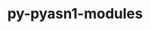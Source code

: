 ---
title: "py-pyasn1-modules"
layout: cache
categories: [package, develop]
meta: {"compilers": ["gcc@11.4.0", "none"], "num_specs": 20, "num_specs_by_stack": {"e4s": 6, "e4s-neoverse_v1": 2, "ml-linux-aarch64-cpu": 6, "ml-linux-aarch64-cuda": 6, "ml-linux-x86_64-cpu": 6, "ml-linux-x86_64-cuda": 5, "root": 20}, "oss": ["ubuntu22.04", "ubuntu24.04"], "platforms": ["linux"], "stacks": ["e4s", "e4s-neoverse_v1", "ml-linux-aarch64-cpu", "ml-linux-aarch64-cuda", "ml-linux-x86_64-cpu", "ml-linux-x86_64-cuda", "root"], "targets": ["aarch64", "neoverse_v1", "x86_64_v3"], "versions": ["0.2.8"]}
spec_details: [{"compiler": "none", "hash": "6ec7u3eoc4emvpg7t3nbz6hyepajjrzi", "os": "ubuntu24.04", "platform": "linux", "size": "-", "stacks": ["ml-linux-x86_64-cpu", "ml-linux-x86_64-cuda", "root"], "target": "x86_64_v3", "variants": ["build_system=python_pip"], "versions": ["0.2.8"]}, {"compiler": "none", "hash": "6vzs7ppq65tkzo6qyrovywlx5j2cqxky", "os": "ubuntu24.04", "platform": "linux", "size": "-", "stacks": ["ml-linux-x86_64-cpu", "ml-linux-x86_64-cuda", "root"], "target": "x86_64_v3", "variants": ["build_system=python_pip"], "versions": ["0.2.8"]}, {"compiler": "none", "hash": "cwwaqtmcxe3ruebvqnlitffjbb6m7sj3", "os": "ubuntu24.04", "platform": "linux", "size": "-", "stacks": ["ml-linux-x86_64-cpu", "root"], "target": "x86_64_v3", "variants": ["build_system=python_pip"], "versions": ["0.2.8"]}, {"compiler": "none", "hash": "fe2cppnxu7hozv3piejlyrji7ru3djsf", "os": "ubuntu24.04", "platform": "linux", "size": "-", "stacks": ["ml-linux-x86_64-cpu", "ml-linux-x86_64-cuda", "root"], "target": "x86_64_v3", "variants": ["build_system=python_pip"], "versions": ["0.2.8"]}, {"compiler": "none", "hash": "go6dfjp4w523n5hwowygtuzsmec3ndr4", "os": "ubuntu24.04", "platform": "linux", "size": "-", "stacks": ["ml-linux-x86_64-cpu", "ml-linux-x86_64-cuda", "root"], "target": "x86_64_v3", "variants": ["build_system=python_pip"], "versions": ["0.2.8"]}, {"compiler": "none", "hash": "lnh2so2upuyfbzykvzk5ttzgxlghmyho", "os": "ubuntu22.04", "platform": "linux", "size": "-", "stacks": ["e4s", "root"], "target": "x86_64_v3", "variants": ["build_system=python_pip"], "versions": ["0.2.8"]}, {"compiler": "none", "hash": "mb3ri3rshar7kcgiex5inzwbjgfu63sa", "os": "ubuntu24.04", "platform": "linux", "size": "-", "stacks": ["ml-linux-aarch64-cpu", "ml-linux-aarch64-cuda", "root"], "target": "aarch64", "variants": ["build_system=python_pip"], "versions": ["0.2.8"]}, {"compiler": "none", "hash": "mwmzqirgiox3kwsirred2i2343dbkmvl", "os": "ubuntu22.04", "platform": "linux", "size": "-", "stacks": ["e4s", "root"], "target": "x86_64_v3", "variants": ["build_system=python_pip"], "versions": ["0.2.8"]}, {"compiler": "gcc@11.4.0", "hash": "mz5qztaanbnuezffq3qamvkc4wq4bdm3", "os": "ubuntu22.04", "platform": "linux", "size": "-", "stacks": ["e4s-neoverse_v1", "root"], "target": "neoverse_v1", "variants": ["build_system=python_pip"], "versions": ["0.2.8"]}, {"compiler": "none", "hash": "ojqyqykbsuh4sky2ru2bw7qv52recwj4", "os": "ubuntu24.04", "platform": "linux", "size": "-", "stacks": ["ml-linux-aarch64-cpu", "ml-linux-aarch64-cuda", "root"], "target": "aarch64", "variants": ["build_system=python_pip"], "versions": ["0.2.8"]}, {"compiler": "none", "hash": "owrrt5pan7qf3begek7oeoadpgcxaaov", "os": "ubuntu22.04", "platform": "linux", "size": "-", "stacks": ["e4s", "root"], "target": "x86_64_v3", "variants": ["build_system=python_pip"], "versions": ["0.2.8"]}, {"compiler": "none", "hash": "oxdwtrjmjpltvuojdiotazwg6fcr74u6", "os": "ubuntu24.04", "platform": "linux", "size": "-", "stacks": ["ml-linux-aarch64-cpu", "ml-linux-aarch64-cuda", "root"], "target": "aarch64", "variants": ["build_system=python_pip"], "versions": ["0.2.8"]}, {"compiler": "none", "hash": "oz4dgsiwvq5exksbetjbtysvacg6cr3x", "os": "ubuntu22.04", "platform": "linux", "size": "-", "stacks": ["e4s", "root"], "target": "x86_64_v3", "variants": ["build_system=python_pip"], "versions": ["0.2.8"]}, {"compiler": "none", "hash": "ptslwytkzp5yuiddymiptvf6txusmstk", "os": "ubuntu22.04", "platform": "linux", "size": "-", "stacks": ["e4s", "root"], "target": "x86_64_v3", "variants": ["build_system=python_pip"], "versions": ["0.2.8"]}, {"compiler": "none", "hash": "uxfuyxqemln3fy4e3t67ixh6p6mgpvt7", "os": "ubuntu22.04", "platform": "linux", "size": "-", "stacks": ["e4s", "root"], "target": "x86_64_v3", "variants": ["build_system=python_pip"], "versions": ["0.2.8"]}, {"compiler": "gcc@11.4.0", "hash": "wecnwwb24kmrxui3l7jvgiux2wyvcpnn", "os": "ubuntu22.04", "platform": "linux", "size": "-", "stacks": ["e4s-neoverse_v1", "root"], "target": "neoverse_v1", "variants": ["build_system=python_pip"], "versions": ["0.2.8"]}, {"compiler": "none", "hash": "xaz2ytzwspzbrnqwxecczhdgoemf23fx", "os": "ubuntu24.04", "platform": "linux", "size": "-", "stacks": ["ml-linux-aarch64-cpu", "ml-linux-aarch64-cuda", "root"], "target": "aarch64", "variants": ["build_system=python_pip"], "versions": ["0.2.8"]}, {"compiler": "none", "hash": "ycdw4ms5y6axxzvzokraft7wv3odrzvk", "os": "ubuntu24.04", "platform": "linux", "size": "-", "stacks": ["ml-linux-x86_64-cpu", "ml-linux-x86_64-cuda", "root"], "target": "x86_64_v3", "variants": ["build_system=python_pip"], "versions": ["0.2.8"]}, {"compiler": "none", "hash": "yy54ax2hrwr4frd6w4bm7srsn7hryfvz", "os": "ubuntu24.04", "platform": "linux", "size": "-", "stacks": ["ml-linux-aarch64-cpu", "ml-linux-aarch64-cuda", "root"], "target": "aarch64", "variants": ["build_system=python_pip"], "versions": ["0.2.8"]}, {"compiler": "none", "hash": "zjnorrtpqxqb25yv3edniyf4xhro5ae6", "os": "ubuntu24.04", "platform": "linux", "size": "-", "stacks": ["ml-linux-aarch64-cpu", "ml-linux-aarch64-cuda", "root"], "target": "aarch64", "variants": ["build_system=python_pip"], "versions": ["0.2.8"]}]
---